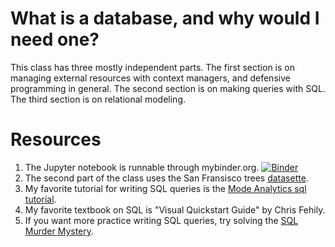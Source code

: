 # What is a database, and why would I need one?
This class has three mostly independent parts.  The first section is on managing external resources with context managers, and defensive programming in general.  The second section is on making queries with SQL.  The third section is on relational modeling.

# Resources
1. The Jupyter notebook is runnable through mybinder.org. 
[![Binder](https://mybinder.org/badge_logo.svg)](https://mybinder.org/v2/gh/jgarst/sqlite-class/master)
2. The second part of the class uses the San Fransisco trees [datasette](https://san-francisco.datasettes.com/sf-trees-ebc2ad9).
3. My favorite tutorial for writing SQL queries is the [Mode Analytics sql tutorial](https://mode.com/sql-tutorial/).
4. My favorite textbook on SQL is "Visual Quickstart Guide" by Chris Fehily.
5. If you want more practice writing SQL queries, try solving the [SQL Murder Mystery](http://mystery.knightlab.com/).
